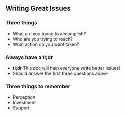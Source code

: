 ## Writing Great Issues

### Three things

- What are you trying to accomplish?
- Who are you trying to reach?
- What action do you want taken?

### Always have a tl;dr

- **tl;dr** This doc will help everyone write better issues!
- Should answer the first three questions above

### Three things to remember 

- Perception
- Investment
- Support
